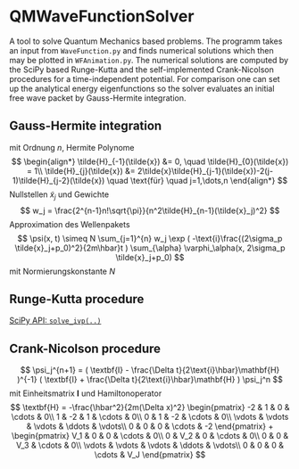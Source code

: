 # QMWaveFunctionSolver
A tool to solve Quantum Mechanics based problems. The programm takes an input from `WaveFunction.py` and finds numerical solutions which then may be plotted in `WFAnimation.py`. The numerical solutions are computed by the SciPy based Runge-Kutta and the self-implemented Crank-Nicolson procedures for a time-independent potential. For comparison one can set up the analytical energy eigenfunctions so the solver evaluates an initial free wave packet by Gauss-Hermite integration. 
## Gauss-Hermite integration
<!-- $$
\int_{-\infty}^{\infty} \mathrm{d}\tilde{x} \exp{(-\tilde{x}^2)} f(\tilde{x}) \simeq \sum_{j=1}^{n} w_j f(\tilde{x}_j)
$$ -->
mit Ordnung $n$, Hermite Polynome
$$
\begin{align*}
    \tilde{H}_{-1}(\tilde{x}) &= 0, \quad \tilde{H}_{0}(\tilde{x}) = 1\\
    \tilde{H}_{j}(\tilde{x}) &= 2\tilde{x}\tilde{H}_{j-1}(\tilde{x})-2(j-1)\tilde{H}_{j-2}(\tilde{x}) \quad \text{für} \quad j=1,\dots,n
\end{align*}
$$
Nullstellen $\tilde{x}_j$ und Gewichte
$$
w_j = \frac{2^{n-1}n!\sqrt{\pi}}{n^2\tilde{H}_{n-1}(\tilde{x}_j)^2}
$$
Approximation des Wellenpakets
$$
\psi(x, t) \simeq N \sum_{j=1}^{n} w_j \exp ( -\text{i}\frac{(2\sigma_p \tilde{x}_j+p_0)^2}{2m\hbar}t ) \sum_{\alpha} \varphi_\alpha(x, 2\sigma_p \tilde{x}_j+p_0)
$$
mit Normierungskonstante $N$
## Runge-Kutta procedure
[SciPy API: `solve_ivp(..)`](https://docs.scipy.org/doc/scipy/reference/generated/scipy.integrate.solve_ivp.html)
## Crank-Nicolson procedure
$$
\psi_j^{n+1} = ( \textbf{I} - \frac{\Delta t}{2\text{i}\hbar}\mathbf{H} )^{-1} ( \textbf{I} + \frac{\Delta t}{2\text{i}\hbar}\mathbf{H} ) \psi_j^n
$$
mit Einheitsmatrix $\textbf{I}$ und Hamiltonoperator
$$
\textbf{H} = -\frac{\hbar^2}{2m(\Delta x)^2}    
\begin{pmatrix}
    -2 & 1 & 0 & \cdots & 0\\
    1 & -2 & 1 & \cdots & 0\\
    0 & 1 & -2 & \cdots & 0\\
    \vdots & \vdots & \vdots & \ddots & \vdots\\
    0 & 0 & 0 & \cdots & -2
\end{pmatrix} +
\begin{pmatrix}
    V_1 & 0 & 0 & \cdots & 0\\
    0 & V_2 & 0 & \cdots & 0\\
    0 & 0 & V_3 & \cdots & 0\\
    \vdots & \vdots & \vdots & \ddots & \vdots\\
    0 & 0 & 0 & \cdots & V_J
\end{pmatrix}
$$